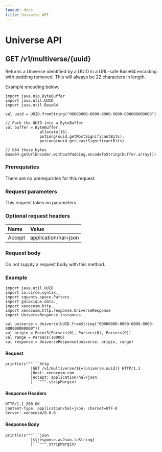 ```yaml
---
layout: docs
title: Universe API
---
```


# Universe API

## GET /v1/multiverse/{uuid}

Returns a Universe identified by a UUID in a URL-safe Base64 encoding with
padding removed. This will always be 22 characters in length.

Example encoding below.

```tut
import java.nio.ByteBuffer
import java.util.UUID
import java.util.Base64

val uuid = UUID.fromString("00000000-0000-0000-0000-000000000000")

// Pack the UUID into a ByteBuffer
val buffer = ByteBuffer.
               allocate(16).
               putLong(uuid.getMostSignificantBits).
               putLong(uuid.getLeastSignificantBits)

// b64 those bytes
Base64.getUrlEncoder.withoutPadding.encodeToString(buffer.array())
```

### Prerequisites

There are no prerequisites for this request.

### Request parameters

This request takes no parameters

### Optional request headers

| Name   | Value                |
|:-------|:---------------------|
| Accept | application/hal+json |

### Request body

Do not supply a request body with this method.

### Example

```tut:invisible
import java.util.UUID
import io.circe.syntax._
import squants.space.Parsecs
import galaxique.data._
import xenocosm.http._
import xenocosm.http.response.UniverseResponse
import UniverseResponse.instances._

val universe = Universe(UUID.fromString("00000000-0000-0000-0000-000000000000"))
val origin = Point3(Parsecs(0), Parsecs(0), Parsecs(0))
val range = Parsecs(10000)
val response = UniverseResponse(universe, origin, range)
```

#### Request

```tut:passthrough
println(s"""```http
           |GET /v1/multiverse/${⎈(universe.uuid)} HTTP/1.1
           |Host: xenocosm.com
           |Accept: application/hal+json
           |```""".stripMargin)
```

#### Response Headers

```http
HTTP/1.1 200 OK
Content-Type: application/hal+json; charset=UTF-8
Server: xenocosm/0.0.0
```

#### Response Body

```tut:passthrough
println(s"""```json
           |${response.asJson.toString}
           |```""".stripMargin)
```
